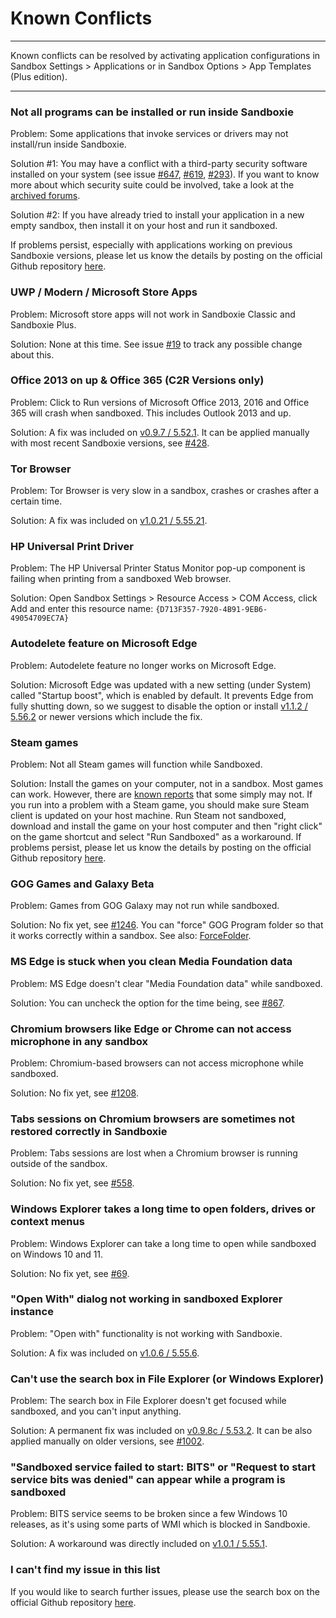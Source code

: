 # Known Conflicts

* * *
Known conflicts can be resolved by activating application configurations in Sandbox Settings > Applications or in Sandbox Options > App Templates (Plus edition).
* * *

### Not all programs can be installed or run inside Sandboxie

Problem: Some applications that invoke services or drivers may not install/run inside Sandboxie.

Solution #1: You may have a conflict with a third-party security software installed on your system (see issue [#647](https://github.com/sandboxie-plus/Sandboxie/issues/647), [#619](https://github.com/sandboxie-plus/Sandboxie/issues/619), [#293](https://github.com/sandboxie-plus/Sandboxie/issues/293)). If you want to know more about which security suite could be involved, take a look at the [archived forums](https://sandboxie-website-archive.github.io/www.sandboxie.com/old-forums/viewtopica726a726.html?f=11&t=21539).

Solution #2: If you have already tried to install your application in a new empty sandbox, then install it on your host and run it sandboxed.

If problems persist, especially with applications working on previous Sandboxie versions, please let us know the details by posting on the official Github repository [here](https://github.com/sandboxie-plus/Sandboxie/issues).

### UWP / Modern / Microsoft Store Apps

Problem: Microsoft store apps will not work in Sandboxie Classic and Sandboxie Plus.

Solution: None at this time. See issue [#19](https://github.com/sandboxie-plus/Sandboxie/issues/19) to track any possible change about this.

### Office 2013 on up & Office 365 (C2R Versions only)

Problem: Click to Run versions of Microsoft Office 2013, 2016 and Office 365 will crash when sandboxed. This includes Outlook 2013 and up.

Solution: A fix was included on [v0.9.7 / 5.52.1](https://github.com/sandboxie-plus/Sandboxie/releases/tag/0.9.7). It can be applied manually with most recent Sandboxie versions, see [#428](https://github.com/sandboxie-plus/Sandboxie/issues/428#issuecomment-932708577).

### Tor Browser

Problem: Tor Browser is very slow in a sandbox, crashes or crashes after a certain time.

Solution:  A fix was included on [v1.0.21 / 5.55.21](https://github.com/sandboxie-plus/Sandboxie/releases/tag/1.0.21).

### HP Universal Print Driver

Problem: The HP Universal Printer Status Monitor pop-up component is failing when printing from a sandboxed Web browser.

Solution: Open Sandbox Settings > Resource Access > COM Access, click Add and enter this resource name:
`{D713F357-7920-4B91-9EB6-49054709EC7A}`

### Autodelete feature on Microsoft Edge

Problem: Autodelete feature no longer works on Microsoft Edge.

Solution: Microsoft Edge was updated with a new setting (under System) called "Startup boost", which is enabled by default. It prevents Edge from fully shutting down, so we suggest to disable the option or install [v1.1.2 / 5.56.2](https://github.com/sandboxie-plus/Sandboxie/releases/tag/v1.1.2) or newer versions which include the fix.

### Steam games

Problem: Not all Steam games will function while Sandboxed.

Solution: Install the games on your computer, not in a sandbox. Most games can work. However, there are [known reports](https://github.com/sandboxie-plus/Sandboxie/labels/game%20issue) that some simply may not. If you run into a problem with a Steam game, you should make sure Steam client is updated on your host machine. Run Steam not sandboxed, download and install the game on your host computer and then "right click" on the game shortcut and select "Run Sandboxed" as a workaround. If problems persist, please let us know the details by posting on the official Github repository [here](https://github.com/sandboxie-plus/Sandboxie/issues).

### GOG Games and Galaxy Beta

Problem: Games from GOG Galaxy may not run while sandboxed.

Solution: No fix yet, see [#1246](https://github.com/sandboxie-plus/Sandboxie/issues/1246). You can "force" GOG Program folder so that it works correctly within a sandbox. See also: [ForceFolder](ForceFolder.md).

### MS Edge is stuck when you clean Media Foundation data

Problem: MS Edge doesn't clear "Media Foundation data" while sandboxed.

Solution: You can uncheck the option for the time being, see [#867](https://github.com/sandboxie-plus/Sandboxie/issues/867).

### Chromium browsers like Edge or Chrome can not access microphone in any sandbox

Problem: Chromium-based browsers can not access microphone while sandboxed.

Solution: No fix yet, see [#1208](https://github.com/sandboxie-plus/Sandboxie/issues/1208).

### Tabs sessions on Chromium browsers are sometimes not restored correctly in Sandboxie

Problem: Tabs sessions are lost when a Chromium browser is running outside of the sandbox.

Solution: No fix yet, see [#558](https://github.com/sandboxie-plus/Sandboxie/issues/558).

### Windows Explorer takes a long time to open folders, drives or context menus

Problem: Windows Explorer can take a long time to open while sandboxed on Windows 10 and 11.

Solution: No fix yet, see [#69](https://github.com/sandboxie-plus/Sandboxie/issues/69).

### "Open With" dialog not working in sandboxed Explorer instance

Problem: "Open with" functionality is not working with Sandboxie.

Solution: A fix was included on [v1.0.6 / 5.55.6](https://github.com/sandboxie-plus/Sandboxie/releases/tag/1.0.6).

### Can't use the search box in File Explorer (or Windows Explorer)

Problem: The search box in File Explorer doesn't get focused while sandboxed, and you can't input anything.

Solution: A permanent fix was included on [v0.9.8c / 5.53.2](https://github.com/sandboxie-plus/Sandboxie/releases/tag/0.9.8c). It can be also applied manually on older versions, see [#1002](https://github.com/sandboxie-plus/Sandboxie/issues/1002).

###  "Sandboxed service failed to start: BITS" or "Request to start service bits was denied" can appear while a program is sandboxed

Problem: BITS service seems to be broken since a few Windows 10 releases, as it's using some parts of WMI which is blocked in Sandboxie.

Solution: A workaround was directly included on [v1.0.1 / 5.55.1](https://github.com/sandboxie-plus/Sandboxie/releases/tag/1.0.1).

### I can't find my issue in this list

If you would like to search further issues, please use the search box on the official Github repository [here](https://github.com/sandboxie-plus/Sandboxie/issues).
